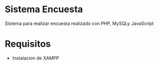 # Sistema Encuesta
 Sistema para realizar encuesta realizado con PHP, MySQLy JavaScript

# Requisitos
 - Instalacion de XAMPP
